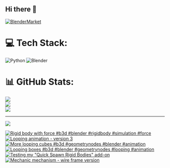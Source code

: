 ## Hi there 👋

<!--
**luckychris/luckychris** is a ✨ _special_ ✨ repository because its `README.md` (this file) appears on your GitHub profile.

Here are some ideas to get you started:

- 🔭 I’m currently working on ...
- 🌱 I’m currently learning ...
- 👯 I’m looking to collaborate on ...
- 🤔 I’m looking for help with ...
- 💬 Ask me about ...
- 📫 How to reach me: https://www.instagram.com/blender.fun/
- 😄 Pronouns: ...
- ⚡ Fun fact: ...
-->


[![BlenderMarket](https://assets.superhivemarket.com/site_assets/blendermarketlogo.png)](https://blendermarket.com/creators/blenderfun)

# 💻 Tech Stack:
![Python](https://img.shields.io/badge/python-3670A0?style=for-the-badge&logo=python&logoColor=ffdd54) ![Blender](https://img.shields.io/badge/blender-%23F5792A.svg?style=for-the-badge&logo=blender&logoColor=white)
# 📊 GitHub Stats:
![](https://github-readme-stats.vercel.app/api?username=luckychris&theme=great-gatsby&hide_border=false&include_all_commits=false&count_private=false)<br/>
![](https://github-readme-streak-stats.herokuapp.com/?user=luckychris&theme=great-gatsby&hide_border=false)<br/>
![](https://github-readme-stats.vercel.app/api/top-langs/?username=luckychris&theme=great-gatsby&hide_border=false&include_all_commits=false&count_private=false&layout=compact)

---
[![](https://visitcount.itsvg.in/api?id=luckychris&icon=0&color=0)](https://visitcount.itsvg.in)

<!-- Proudly created with GPRM ( https://gprm.itsvg.in ) -->

<!-- BEGIN YOUTUBE-CARDS -->
[![Rigid body with force #b3d #blender #rigidbody #simulation #force](https://ytcards.demolab.com/?id=HLwJdGL5Wo8&title=Rigid+body+with+force+%23b3d+%23blender+%23rigidbody+%23simulation+%23force&lang=en&timestamp=1756662093&background_color=%230d1117&title_color=%23ffffff&stats_color=%23dedede&max_title_lines=1&width=250&border_radius=5 "Rigid body with force #b3d #blender #rigidbody #simulation #force")](https://www.youtube.com/watch?v=HLwJdGL5Wo8)
[![Looping animation - version 3](https://ytcards.demolab.com/?id=GnNqFHReqUQ&title=Looping+animation+-+version+3&lang=en&timestamp=1756559832&background_color=%230d1117&title_color=%23ffffff&stats_color=%23dedede&max_title_lines=1&width=250&border_radius=5 "Looping animation - version 3")](https://www.youtube.com/shorts/GnNqFHReqUQ)
[![More looping cubes  #b3d #geometrynodes #blender #animation](https://ytcards.demolab.com/?id=H7X9PJbJAxY&title=More+looping+cubes++%23b3d+%23geometrynodes+%23blender+%23animation&lang=en&timestamp=1756552325&background_color=%230d1117&title_color=%23ffffff&stats_color=%23dedede&max_title_lines=1&width=250&border_radius=5 "More looping cubes  #b3d #geometrynodes #blender #animation")](https://www.youtube.com/shorts/H7X9PJbJAxY)
[![Looping boxes  #b3d #blender #geometrynodes #looping #animation](https://ytcards.demolab.com/?id=5VhmN9ibUlU&title=Looping+boxes++%23b3d+%23blender+%23geometrynodes+%23looping+%23animation&lang=en&timestamp=1756544489&background_color=%230d1117&title_color=%23ffffff&stats_color=%23dedede&max_title_lines=1&width=250&border_radius=5 "Looping boxes  #b3d #blender #geometrynodes #looping #animation")](https://www.youtube.com/shorts/5VhmN9ibUlU)
[![Testing my "Quick Spawn Rigid Bodies" add-on](https://ytcards.demolab.com/?id=jmUjRtiiws0&title=Testing+my+%22Quick+Spawn+Rigid+Bodies%22+add-on&lang=en&timestamp=1756404055&background_color=%230d1117&title_color=%23ffffff&stats_color=%23dedede&max_title_lines=1&width=250&border_radius=5 "Testing my \"Quick Spawn Rigid Bodies\" add-on")](https://www.youtube.com/watch?v=jmUjRtiiws0)
[![Mechanic mechanism - wire frame version](https://ytcards.demolab.com/?id=Kl4S56OiQcY&title=Mechanic+mechanism+-+wire+frame+version&lang=en&timestamp=1755878354&background_color=%230d1117&title_color=%23ffffff&stats_color=%23dedede&max_title_lines=1&width=250&border_radius=5 "Mechanic mechanism - wire frame version")](https://www.youtube.com/shorts/Kl4S56OiQcY)
<!-- END YOUTUBE-CARDS -->

